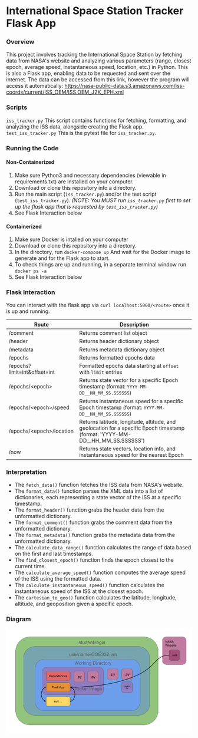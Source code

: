 # International Space Station Tracker Flask App

### Overview

This project involves tracking the International Space Station by fetching data from NASA's website and analyzing various parameters (range, closest epoch, average speed, instantaneous speed, location, etc.) in Python. This is also a Flask app, enabling data to be requested and sent over the internet. The data can be accessed from this link, however the program will access it automatically: https://nasa-public-data.s3.amazonaws.com/iss-coords/current/ISS_OEM/ISS.OEM_J2K_EPH.xml

### Scripts
`iss_tracker.py`
This script contains functions for fetching, formatting, and analyzing the ISS data, alongside creating the Flask app.
`test_iss_tracker.py`
This is the pytest file for `iss_tracker.py`.

### Running the Code
#### Non-Containerized
1. Make sure Python3 and necessary dependencies (viewable in requirements.txt) are installed on your computer.
2. Download or clone this repository into a directory.
3. Run the main script (`iss_tracker.py`) and/or the test script (`test_iss_tracker.py`). *(NOTE: You MUST run `iss_tracker.py` first to set up the flask app that is requested by `test_iss_tracker.py`)*
4. See Flask Interaction below
#### Containerized
1. Make sure Docker is intalled on your computer
2. Download or clone this repository into a directory.
5. In the directory, run `docker-compose up` And wait for the Docker image to generate and for the Flask app to start.
7. To check things are up and running, in a separate terminal window run `docker ps -a`
8. See Flask Interaction below

### Flask Interaction
You can interact with the flask app via `curl localhost:5000/<route>` once it is up and running.

| Route                   | Description                                               |
|-------------------------|-----------------------------------------------------------|
| /comment | Returns comment list object |
| /header | Returns header dictionary object |
| /metadata | Returns metadata dictionary object |
| /epochs | Returns formatted epochs data                                    |
| /epochs?limit=int&offset=int | Formatted epochs data starting at `offset` with `limit` entries  |
| /epochs/\<epoch\> | Returns state vector for a specific Epoch timestamp (format: `YYYY-MM-DD__HH_MM_SS.SSSSSS`)  |
| /epochs/\<epoch\>/speed | Returns instantaneous speed for a specific Epoch timestamp (format: `YYYY-MM-DD__HH_MM_SS.SSSSSS`) |
| /epochs/\<epoch\>/location | Returns latitude, longitude, altitude, and geolocation for a specific Epoch timestamp (format: 'YYYY-MM-DD__HH_MM_SS.SSSSSS') |
| /now | Returns state vectors, location info, and instantaneous speed for the nearest Epoch |


### Interpretation
- The `fetch_data()` function fetches the ISS data from NASA's website.
- The `format_data()` function parses the XML data into a list of dictionaries, each representing a state vector of the ISS at a specific timestamp.
- The `format_header()` function grabs the header data from the unformatted dictionary.
- The `format_comment()` function grabs the comment data from the unformatted dictionary.
- The `format_metadata()` function grabs the metadata data from the unformatted dictionary.
- The `calculate_data_range()` function calculates the range of data based on the first and last timestamps.
- The `find_closest_epoch()` function finds the epoch closest to the current time.
- The `calculate_average_speed()` function computes the average speed of the ISS using the formatted data.
- The `calculate_instantaneous_speed()` function calculates the instantaneous speed of the ISS at the closest epoch.
- The `cartesian_to_geo()` function calculates the latitude, longitude, altitude, and geoposition given a specific epoch.

### Diagram
![Diagram](diagram.png)
